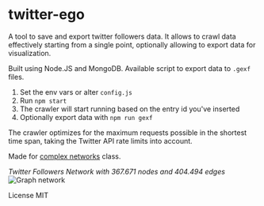 # twitter-ego

A tool to save and export twitter followers data. It allows to crawl data effectively starting from a single point, optionally allowing to export data for visualization. 

Built using Node.JS and MongoDB. Available script to export data to `.gexf` files.

1. Set the env vars or alter `config.js`
2. Run `npm start`
3. The crawler will start running based on the entry id you've inserted
4. Optionally export data with `npm run gexf`

The crawler optimizes for the maximum requests possible in the shortest time span, taking the Twitter API rate limits into account.

Made for [complex networks](https://fenix.tecnico.ulisboa.pt/cursos/meic-a/disciplina-curricular/283003985068082) class.

*Twitter Followers Network with 367.671 nodes and 404.494 edges*
![Graph network](http://i.imgur.com/KZaLCML.jpg)

License MIT
